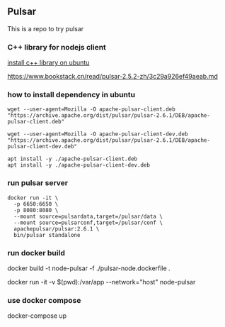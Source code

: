 ## Pulsar
This is a repo to try pulsar

### C++ library for nodejs client

[install c++ library on ubuntu](https://stackoverflow.com/questions/59894670/installing-node-js-pulsar-client-on-ubuntu)

https://www.bookstack.cn/read/pulsar-2.5.2-zh/3c29a926ef49aeab.md

### how to install dependency in ubuntu
```
wget --user-agent=Mozilla -O apache-pulsar-client.deb "https://archive.apache.org/dist/pulsar/pulsar-2.6.1/DEB/apache-pulsar-client.deb"

wget --user-agent=Mozilla -O apache-pulsar-client-dev.deb "https://archive.apache.org/dist/pulsar/pulsar-2.6.1/DEB/apache-pulsar-client-dev.deb"
```

```
apt install -y ./apache-pulsar-client.deb
apt install -y ./apache-pulsar-client-dev.deb
```

### run pulsar server
```
docker run -it \
  -p 6650:6650 \
  -p 8080:8080 \
  --mount source=pulsardata,target=/pulsar/data \
  --mount source=pulsarconf,target=/pulsar/conf \
  apachepulsar/pulsar:2.6.1 \
  bin/pulsar standalone
```

### run docker build
docker build -t node-pulsar -f ./pulsar-node.dockerfile .

docker run -it -v $(pwd):/var/app --network="host" node-pulsar 

### use docker compose
docker-compose up
